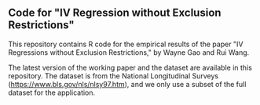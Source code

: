 ## Code for "IV Regression without Exclusion Restrictions"

This repository contains R code for the empirical results of the paper "IV Regressions without Exclusion Restrictions," by Wayne Gao and Rui Wang.

The latest version of the working paper and the dataset are available in this repository. The dataset is from the National Longitudinal Surveys (https://www.bls.gov/nls/nlsy97.htm), and we only use a subset of the full dataset for the application.
